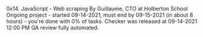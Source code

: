 0x14. JavaScript - Web scraping
 By Guillaume, CTO at Holberton School
 Ongoing project - started 09-14-2021, must end by 09-15-2021 (in about 8 hours) - you're done with 0% of tasks.
 Checker was released at 09-14-2021 12:00 PM
 QA review fully automated.